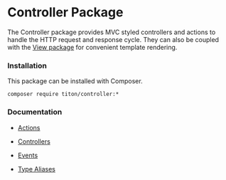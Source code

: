 # Controller Package #

The Controller package provides MVC styled controllers and actions to handle the HTTP request and response cycle. They can also be coupled with the [View package](../view/index.md) for convenient template rendering.

### Installation ###

This package can be installed with Composer.

```shell
composer require titon/controller:*
```

### Documentation ###

* [Actions](actions.md)
* [Controllers](controllers.md)

* [Events](events.md)
* [Type Aliases](types.md)
